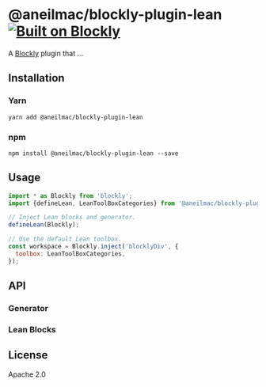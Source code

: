 # @aneilmac/blockly-plugin-lean [![Built on Blockly](https://tinyurl.com/built-on-blockly)](https://github.com/google/blockly)

<!--
  - TODO: Edit plugin description.
  -->
A [Blockly](https://www.npmjs.com/package/blockly) plugin that ...

## Installation

### Yarn
```
yarn add @aneilmac/blockly-plugin-lean
```

### npm
```
npm install @aneilmac/blockly-plugin-lean --save
```

## Usage

```js
import * as Blockly from 'blockly';
import {defineLean, LeanToolBoxCategories} from '@aneilmac/blockly-plugin-lean';

// Inject Lean blocks and generator.
defineLean(Blockly);

// Use the default Lean toolbox.
const workspace = Blockly.inject('blocklyDiv', {
  toolbox: LeanToolBoxCategories,
});
```

## API

### Generator

### Lean Blocks

## License
Apache 2.0
